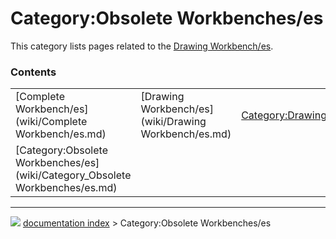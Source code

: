 # Category:Obsolete Workbenches/es
This category lists pages related to the [Drawing Workbench/es](Drawing_Workbench/es.md).

### Contents

|     |     |     |
| --- | --- | --- |
| [Complete Workbench/es](wiki/Complete Workbench/es.md) | [Drawing Workbench/es](wiki/Drawing Workbench/es.md) | [Category:Drawing/es](wiki/Category_Drawing/es.md) |
| [Category:Obsolete Workbenches/es](wiki/Category_Obsolete Workbenches/es.md) |



---
![](images/Right_arrow.png) [documentation index](../README.md) > Category:Obsolete Workbenches/es
